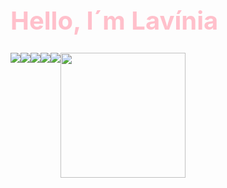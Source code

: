 <h1 style='font-size:40px;color:pink;'>Hello, I´m Lavínia</h1>

<div>
  <div style='display:flex;'>
  </div>
  <div style='display:flex;'>
    <img src='https://img.shields.io/badge/Gmail-D14836?style=for-the-badge&logo=gmail&logoColor=white'>
    <img src='https://img.shields.io/badge/LinkedIn-0077B5?style=for-the-badge&logo=linkedin&logoColor=white'> 
    <img src='https://img.shields.io/badge/HTML5-E34F26?style=for-the-badge&logo=html5&logoColor=white'>
    <img src='https://img.shields.io/badge/CSS3-1572B6?style=for-the-badge&logo=css3&logoColor=white'>
    <img src='https://img.shields.io/badge/JavaScript-323330?style=for-the-badge&logo=javascript&logoColor=F7DF1E'>
    <img src="https://i.picasion.com/pic92/5de294ef2cbe72827c27a216100bc09d.gif" width="200" height="200">
  </div>
  
</div>


